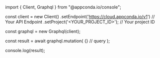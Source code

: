 import { Client, Graphql } from "@appconda.io/console";

const client = new Client()
    .setEndpoint('https://cloud.appconda.io/v1') // Your API Endpoint
    .setProject('<YOUR_PROJECT_ID>'); // Your project ID

const graphql = new Graphql(client);

const result = await graphql.mutation(
    {} // query
);

console.log(result);
